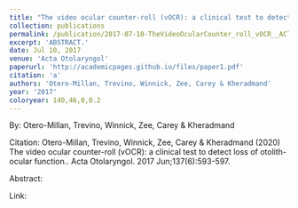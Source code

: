 ```yaml
---
title: "The video ocular counter-roll (vOCR): a clinical test to detect loss of otolith-ocular function."
collection: publications
permalink: /publication/2017-07-10-TheVideoOcularCounter_roll_vOCR__AClinicalTestToDetectLossOfOto
excerpt: 'ABSTRACT.'
date: Jul 10, 2017
venue: 'Acta Otolaryngol'
paperurl: 'http://academicpages.github.io/files/paper1.pdf'
citation: 'a'
authors: 'Otero-Millan, Trevino, Winnick, Zee, Carey & Kheradmand'
year: '2017'
coloryear: 140,46,0,0.2
---
```


By: Otero-Millan, Trevino, Winnick, Zee, Carey & Kheradmand

Citation: Otero-Millan, Trevino, Winnick, Zee, Carey & Kheradmand (2020) The video ocular counter-roll (vOCR): a clinical test to detect loss of otolith-ocular function.. Acta Otolaryngol. 2017 Jun;137(6):593-597. 

Abstract: 

Link: 
